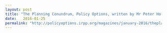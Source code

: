 ```yaml
---
layout: post
title: "The Planning Conundrum, Policy Options, written by Mr Peter Ho, 25 Jan 2016"
date:   2016-01-25
permalink: "http://policyoptions.irpp.org/magazines/january-2016/theplanningconundrum/"
---
```

